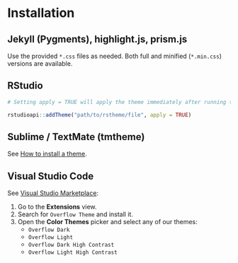 # Installation

## Jekyll (Pygments), highlight.js, prism.js

Use the provided `*.css` files as needed. Both full and minified (`*.min.css`)
versions are available.

## RStudio

``` r
# Setting apply = TRUE will apply the theme immediately after running this line

rstudioapi::addTheme("path/to/rstheme/file", apply = TRUE)
```

## Sublime / TextMate (tmtheme)

See [How to install a
theme](https://colorsublime.github.io/how-to-install-a-theme/).

## Visual Studio Code

See [Visual Studio
Marketplace](https://marketplace.visualstudio.com/items?itemName=dieghernan.oveflow-theme):

1.  Go to the **Extensions** view.
2.  Search for `Overflow Theme` and install it.
3.  Open the **Color Themes** picker and select any of our themes:
    -   `Overflow Dark`
    -   `Overflow Light`
    -   `Overflow Dark High Contrast`
    -   `Overflow Light High Contrast`

